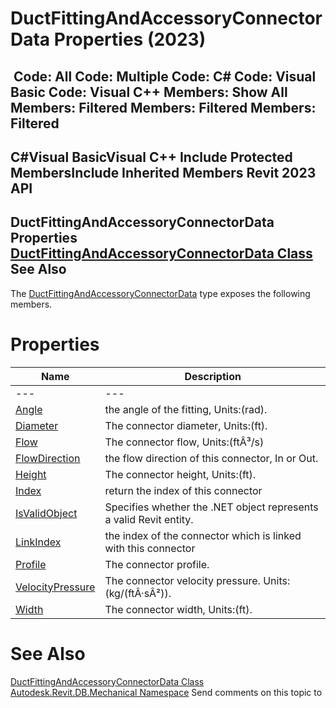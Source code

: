 # DuctFittingAndAccessoryConnectorData Properties (2023)

﻿
 Code: All Code: Multiple Code: C# Code: Visual Basic Code: Visual C++  Members: Show All Members: Filtered Members: Filtered Members: Filtered   
---  
C#Visual BasicVisual C++
Include Protected MembersInclude Inherited Members
Revit 2023 API  
---  
DuctFittingAndAccessoryConnectorData Properties  
[DuctFittingAndAccessoryConnectorData Class](ffb25c4f-cd7a-bd51-8f78-3107a0955fc9.md "DuctFittingAndAccessoryConnectorData Class") See Also  
---  
The [DuctFittingAndAccessoryConnectorData](ffb25c4f-cd7a-bd51-8f78-3107a0955fc9.md "DuctFittingAndAccessoryConnectorData Class") type exposes the following members.
# Properties
| Name | Description |
| --- | --- |
| --- | --- | --- |
| [Angle](fc94f2f8-ac92-9974-09f0-aaff0bfc499c.md "Angle Property") | the angle of the fitting, Units:(rad). |
| [Diameter](a9b21020-4dc3-4ba3-eb23-1ac40a2366bf.md "Diameter Property") | The connector diameter, Units:(ft). |
| [Flow](59b9e1ac-aa14-3040-8903-98c0a1968252.md "Flow Property") | The connector flow, Units:(ftÂ³/s) |
| [FlowDirection](e8bf3786-8ce0-cf47-8170-c954997f4e39.md "FlowDirection Property") | the flow direction of this connector, In or Out. |
| [Height](0b21573e-314a-35e6-76f3-20f3af17b4c4.md "Height Property") | The connector height, Units:(ft). |
| [Index](067e75f2-193d-f347-94ca-601173767605.md "Index Property") | return the index of this connector |
| [IsValidObject](d124dfd4-808c-2177-2228-d340600fb721.md "IsValidObject Property") | Specifies whether the .NET object represents a valid Revit entity. |
| [LinkIndex](253e8b3b-a07b-f09e-428a-3c3cde3363e2.md "LinkIndex Property") | the index of the connector which is linked with this connector |
| [Profile](0c10d8b2-dc23-35d1-89ea-42824587de86.md "Profile Property") | The connector profile. |
| [VelocityPressure](6c6c03c5-0ec4-b2f2-87ae-00ce77e83400.md "VelocityPressure Property") | The connector velocity pressure. Units: (kg/(ftÂ·sÂ²)). |
| [Width](eff747c7-0668-c010-ec82-e1d4ec15291a.md "Width Property") | The connector width, Units:(ft). |

# See Also
[DuctFittingAndAccessoryConnectorData Class](ffb25c4f-cd7a-bd51-8f78-3107a0955fc9.md "DuctFittingAndAccessoryConnectorData Class")
[Autodesk.Revit.DB.Mechanical Namespace](0eafd899-5912-56fd-94b1-d286156e26fc.md "Autodesk.Revit.DB.Mechanical Namespace")
Send comments on this topic to 